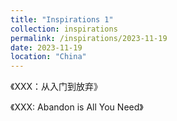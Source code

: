 ```yaml
---
title: "Inspirations 1"
collection: inspirations
permalink: /inspirations/2023-11-19
date: 2023-11-19
location: "China"
---
```


《XXX：从入门到放弃》

《XXX: Abandon is All You Need》
